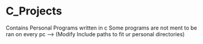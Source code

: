 # C_Projects
Contains Personal Programs written in c 
Some programs are not ment to be ran on every pc --> (Modify Include paths to fit ur personal directories)
